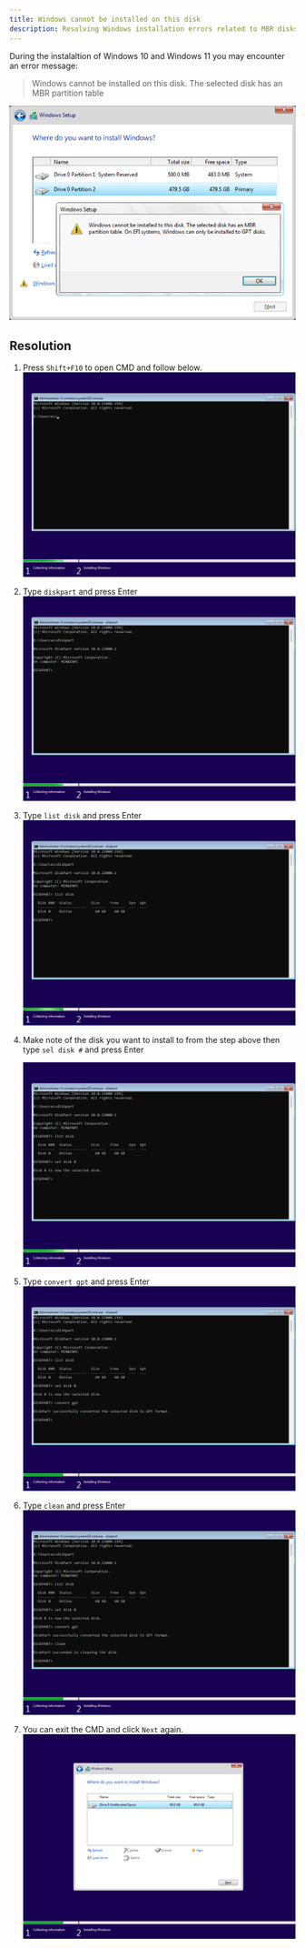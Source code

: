 ```yaml
---
title: Windows cannot be installed on this disk
description: Resolving Windows installation errors related to MBR disks
---
```

During the instalaltion of Windows 10 and Windows 11 you may encounter an error message:

> Windows cannot be installed on this disk. The selected disk has an MBR partition table

![the-selected-disk-has-an-mbr-partition-table-01.png](../../../assets/install-11/the-selected-disk-has-an-mbr-partition-table-01.webp)

## Resolution
1.  Press `Shift+F10` to open CMD and follow below.
    ![Windows 11-2021-10-05-15-09-53.png](../../../assets/install-11/windows-11-2021-10-05-15-09-53.webp)

2. Type `diskpart` and press Enter
    ![Windows 11-2021-10-05-15-10-24.png](../../../assets/install-11/windows-11-2021-10-05-15-10-24.webp)

3. Type `list disk` and press Enter
    ![Windows 11-2021-10-05-15-10-39.png](../../../assets/install-11/windows-11-2021-10-05-15-10-39.webp)

4. Make note of the disk you want to install to from the step above then type `sel disk #` and press Enter

    ![Windows 11-2021-10-05-15-10-51.png](../../../assets/install-11/windows-11-2021-10-05-15-10-51.webp)

5. Type `convert gpt` and press Enter
    ![Windows 11-2021-10-05-15-11-01.png](../../../assets/install-11/windows-11-2021-10-05-15-11-01.webp)

6. Type `clean` and press Enter
    ![Windows 11-2021-10-05-15-11-13.png](../../../assets/install-11/windows-11-2021-10-05-15-11-13.webp)

7. You can exit the CMD and click `Next` again.
    ![Windows 11-2021-10-05-15-09-40.png](../../../assets/install-11/windows-11-2021-10-05-15-09-40.webp)